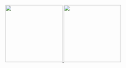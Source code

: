 <div style="display: inline-block" align="center"><br>
  <div align="center">
    <a href="https://github.com/GrazielaPaola">
      <img height="180em" src="https://github-readme-stats.vercel.app/api?username=GrazielaPaola&show_icons=true&theme=midnight-purple&include_all_commits=true&count_private=true"/>
      <img height="180em" src="https://github-readme-stats.vercel.app/api/top-langs/?username=GrazielaPaola&layout=compact&langs_count=7&theme=midnight-purple"/>
    </a>
  </div>


